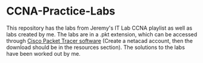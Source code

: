 # CCNA-Practice-Labs
This repository has the labs from Jeremy's IT Lab CCNA playlist as well as labs created by me. The labs are in a .pkt extension, which can be accessed through <a href="https://www.netacad.com/courses/packet-tracer">Cisco Packet Tracer software</a> (Create a netacad account, then the download should be in the resources section). The solutions to the labs have been worked out by me.
